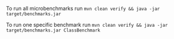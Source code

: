 To run all microbenchmarks run `mvn clean verify && java -jar target/benchmarks.jar`

To run one specific benchmark run `mvn clean verify && java -jar target/benchmarks.jar ClassBenchmark `